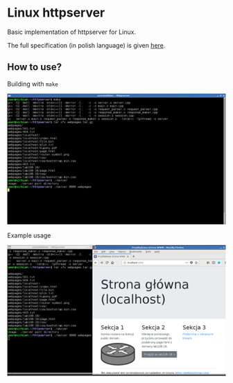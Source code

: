 # Linux httpserver

Basic implementation of httpserver for Linux.

The full specification (in polish language) is given [here](https://github.com/KoncepcyjnyMiliarder/httpserver/blob/master/p4.pdf).

## How to use?

Building with `make`

![Build](https://raw.githubusercontent.com/KoncepcyjnyMiliarder/httpserver/master/build.png)

Example usage

![Run](https://raw.githubusercontent.com/KoncepcyjnyMiliarder/httpserver/master/run.png)
